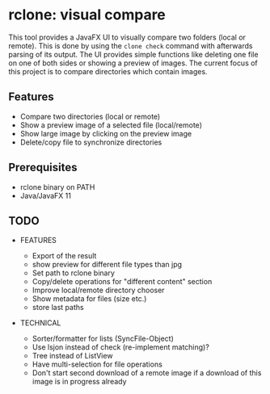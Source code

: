 # rclone: visual compare
This tool provides a JavaFX UI to visually compare two folders (local or remote).
This is done by using the `clone check` command with afterwards parsing of its output.
The UI provides simple functions like deleting one file on one of both sides or showing a preview of images.
The current focus of this project is to compare directories which contain images.

## Features
- Compare two directories (local or remote)
- Show a preview image of a selected file (local/remote)
- Show large image by clicking on the preview image
- Delete/copy file to synchronize directories

## Prerequisites
- rclone binary on PATH
- Java/JavaFX 11

## TODO
- FEATURES
  - Export of the result
  - show preview for different file types than jpg
  - Set path to rclone binary
  - Copy/delete operations for "different content" section
  - Improve local/remote directory chooser
  - Show metadata for files (size etc.)
  - store last paths

- TECHNICAL
  - Sorter/formatter for lists (SyncFile-Object)
  - Use lsjon instead of check (re-implement matching)?
  - Tree instead of ListView
  - Have multi-selection for file operations
  - Don't start second download of a remote image if a download of this image is in progress already